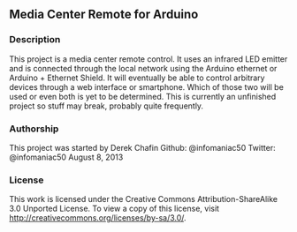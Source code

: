 ## Media Center Remote for Arduino

### Description
This project is a media center remote control. It uses an infrared LED emitter and is connected through the local network using the Arduino ethernet or Arduino + Ethernet Shield. It will eventually be able to control arbitrary devices through a web interface or smartphone. Which of those two will be used or even both is yet to be determined. This is currently an unfinished project so stuff may break, probably quite frequently.

### Authorship
This project was started by Derek Chafin
Github: @infomaniac50
Twitter: @infomaniac50
August 8, 2013

### License
This work is licensed under the Creative Commons Attribution-ShareAlike 3.0 Unported License. To view a copy of this license, visit http://creativecommons.org/licenses/by-sa/3.0/.